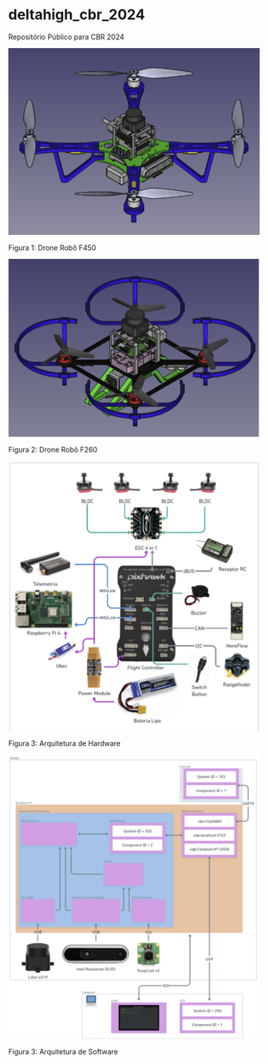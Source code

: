 # deltahigh_cbr_2024
Repositório Público para CBR 2024


![Drone Robô F450](./drone_quad_f450/F450-Montagem.png)

Figura 1: Drone Robô F450 


![Drone Robô F260](./drone_quad_f260/F260-Montagem.png)

Figura 2: Drone Robô F260

![Arquitetura de Hardware](./Arquitetura_Hardware.png)

Figura 3: Arquitetura de Hardware

![Arquitetura de Software](./Arquitetura_Software.png)

Figura 3: Arquitetura de Software
